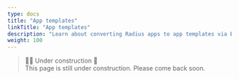 ```yaml
---
type: docs
title: "App templates"
linkTitle: "App templates"
description: "Learn about converting Radius apps to app templates via Bicep modules and regisitries"
weight: 100
---
```


> 👷‍♂️ Under construction 🚧 <br>
This page is still under construction. Please come back soon.